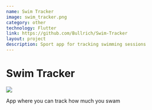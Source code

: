 ```yaml
---
name: Swim Tracker
image: swim_tracker.png
category: other
technology: Flutter
link: https://github.com/Bullrich/Swim-Tracker
layout: project
description: Sport app for tracking swimming sessions
---
```

# Swim Tracker

<img src="../../img/portfolio/swim_tracker.png"/>

App where you can track how much you swam

